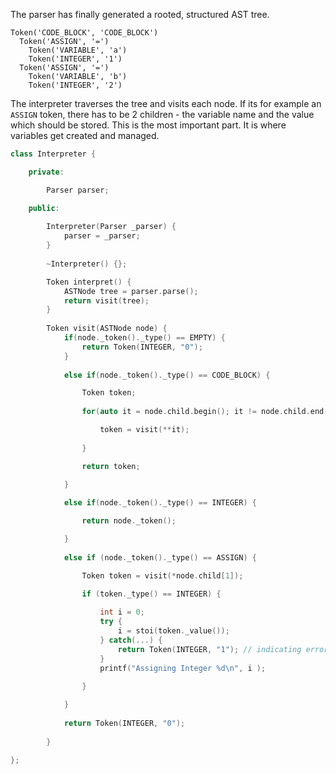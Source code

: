 The parser has finally generated a rooted, structured AST tree.

```
Token('CODE_BLOCK', 'CODE_BLOCK')
  Token('ASSIGN', '=')
    Token('VARIABLE', 'a')
    Token('INTEGER', '1')
  Token('ASSIGN', '=')
    Token('VARIABLE', 'b')
    Token('INTEGER', '2')
```

The interpreter traverses the tree and visits each node. If its for example an <code>ASSIGN</code> token, there has to be 2 children - the variable name and the value which should be stored. This is the most important part. It is where variables get created and managed.

```C++
class Interpreter {

	private:

		Parser parser;  

	public:
    
		Interpreter(Parser _parser) {
			parser = _parser;
		} 
    
		~Interpreter() {};

		Token interpret() {	
			ASTNode tree = parser.parse();
			return visit(tree);
		}
        
		Token visit(ASTNode node) {
			if(node._token()._type() == EMPTY) {
				return Token(INTEGER, "0");
			}
            
			else if(node._token()._type() == CODE_BLOCK) { 

				Token token;
                
				for(auto it = node.child.begin(); it != node.child.end(); it++) {

					token = visit(**it);
				
				} 

				return token;

			}
            
			else if(node._token()._type() == INTEGER) {

				return node._token();

			}
            
			else if (node._token()._type() == ASSIGN) {

				Token token = visit(*node.child[1]); 

				if (token._type() == INTEGER) {
                
					int i = 0;
					try {
						i = stoi(token._value());        
					} catch(...) { 
						return Token(INTEGER, "1"); // indicating error                    
					}
					printf("Assigning Integer %d\n", i );
                    
				}

			}
            
			return Token(INTEGER, "0");
               
		}

};
```
